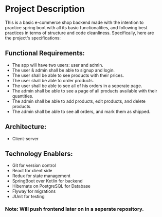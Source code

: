 # Project Description

This is a basic e-commerce shop backend made with the intention to practice spring boot with all its basic functionalities, and following best practices in terms of structure and code cleanliness. Specifically, here are the project's specifications:

## Functional Requirements:
* The app will have two users: user and admin.
* The user & admin shall be able to signup and login.
* The user shall be able to see products with their prices.
* The user shall be able to order products.
* The user shall be able to see all of his orders in a seperate page.
* The admin shall be able to see a page of all products available with their quantities.
* The admin shall be able to add products, edit products, and delete products.
* The admin shall be able to see all orders, and mark them as shipped.

## Architecture:
* Client-server

## Technology Enablers:
* Git for version control
* React for client side
* Redux for state management
* SpringBoot over Kotlin for backend
* Hibernate on PostgreSQL for Database
* Flyway for migrations
* JUnit for testing

### Note: Will push frontend later on in a seperate repository.
